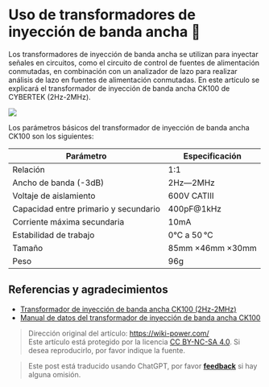 # Uso de transformadores de inyección de banda ancha 🚧

Los transformadores de inyección de banda ancha se utilizan para inyectar señales en circuitos, como el circuito de control de fuentes de alimentación conmutadas, en combinación con un analizador de lazo para realizar análisis de lazo en fuentes de alimentación conmutadas. En este artículo se explicará el transformador de inyección de banda ancha CK100 de CYBERTEK (2Hz-2MHz).

![](https://wiki-media-1253965369.cos.ap-guangzhou.myqcloud.com/img/20220513092658.png)

Los parámetros básicos del transformador de inyección de banda ancha CK100 son los siguientes:

| Parámetro                             | Especificación   |
| ------------------------------------- | ---------------- |
| Relación                              | 1:1              |
| Ancho de banda (-3dB)                 | 2Hz—2MHz         |
| Voltaje de aislamiento                | 600V CATIII      |
| Capacidad entre primario y secundario | 400pF@1kHz       |
| Corriente máxima secundaria           | 10mA             |
| Estabilidad de trabajo                | 0°C a 50 °C      |
| Tamaño                                | 85mm ×46mm ×30mm |
| Peso                                  | 96g              |

## Referencias y agradecimientos

- [Transformador de inyección de banda ancha CK100 (2Hz-2MHz)](http://cybertek.cn/info/331)
- [Manual de datos del transformador de inyección de banda ancha CK100](http://cybertek.cn/upload/files/2020/06/09/1591691726SUGP.pdf)

> Dirección original del artículo: <https://wiki-power.com/>  
> Este artículo está protegido por la licencia [CC BY-NC-SA 4.0](https://creativecommons.org/licenses/by/4.0/deed.zh). Si desea reproducirlo, por favor indique la fuente.

> Este post está traducido usando ChatGPT, por favor [**feedback**](https://github.com/linyuxuanlin/Wiki_MkDocs/issues/new) si hay alguna omisión.
